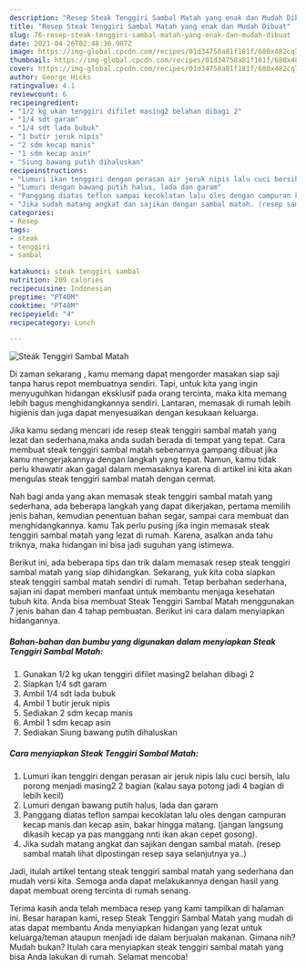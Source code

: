 ```yaml
---
description: "Resep Steak Tenggiri Sambal Matah yang enak dan Mudah Dibuat"
title: "Resep Steak Tenggiri Sambal Matah yang enak dan Mudah Dibuat"
slug: 76-resep-steak-tenggiri-sambal-matah-yang-enak-dan-mudah-dibuat
date: 2021-04-26T02:48:36.987Z
image: https://img-global.cpcdn.com/recipes/01d34758a81f181f/680x482cq70/steak-tenggiri-sambal-matah-foto-resep-utama.jpg
thumbnail: https://img-global.cpcdn.com/recipes/01d34758a81f181f/680x482cq70/steak-tenggiri-sambal-matah-foto-resep-utama.jpg
cover: https://img-global.cpcdn.com/recipes/01d34758a81f181f/680x482cq70/steak-tenggiri-sambal-matah-foto-resep-utama.jpg
author: George Hicks
ratingvalue: 4.1
reviewcount: 6
recipeingredient:
- "1/2 kg ukan tenggiri difilet masing2 belahan dibagi 2"
- "1/4 sdt garam"
- "1/4 sdt lada bubuk"
- "1 butir jeruk nipis"
- "2 sdm kecap manis"
- "1 sdm kecap asin"
- "Siung bawang putih dihaluskan"
recipeinstructions:
- "Lumuri ikan tenggiri dengan perasan air jeruk nipis lalu cuci bersih, lalu porong menjadi masing2 2 bagian (kalau saya potong jadi 4 bagian di lebih kecil)"
- "Lumuri dengan bawang putih halus, lada dan garam"
- "Panggang diatas teflon sampai kecoklatan lalu oles dengan campuran kecap manis dan kecap asin, bakar hingga matang. (jangan langsung dikasih kecap ya pas manggang nnti ikan akan cepet gosong)."
- "Jika sudah matang angkat dan sajikan dengan sambal matah. (resep sambal matah lihat dipostingan resep saya selanjutnya ya..)"
categories:
- Resep
tags:
- steak
- tenggiri
- sambal

katakunci: steak tenggiri sambal 
nutrition: 209 calories
recipecuisine: Indonesian
preptime: "PT40M"
cooktime: "PT48M"
recipeyield: "4"
recipecategory: Lunch

---
```



![Steak Tenggiri Sambal Matah](https://img-global.cpcdn.com/recipes/01d34758a81f181f/680x482cq70/steak-tenggiri-sambal-matah-foto-resep-utama.jpg)

Di zaman  sekarang , kamu memang dapat mengorder masakan siap saji tanpa harus repot membuatnya sendiri. Tapi, untuk kita yang ingin menyuguhkan hidangan eksklusif pada orang tercinta, maka kita memang lebih bagus menghidangkannya sendiri. Lantaran, memasak di rumah lebih higienis dan juga dapat menyesuaikan dengan kesukaan keluarga.

Jika kamu sedang mencari ide resep steak tenggiri sambal matah yang lezat dan sederhana,maka anda sudah berada di tempat yang tepat. Cara membuat steak tenggiri sambal matah  sebenarnya gampang dibuat jika kamu mengerjakannya dengan langkah yang tepat. Namun, kamu tidak perlu khawatir akan gagal dalam memasaknya 
karena di artikel ini kita akan mengulas steak tenggiri sambal matah dengan cermat.  



Nah bagi anda yang akan memasak steak tenggiri sambal matah yang sederhana, ada beberapa langkah yang dapat dikerjakan, pertama memilih jenis bahan, kemudian penentuan bahan segar, sampai cara membuat dan menghidangkannya. kamu Tak perlu pusing jika ingin memasak steak tenggiri sambal matah yang lezat di rumah. Karena, asalkan anda  tahu triknya, maka hidangan ini bisa jadi suguhan yang istimewa.

Berikut ini, ada beberapa tips dan trik dalam memasak resep steak tenggiri sambal matah yang siap dihidangkan. Sekarang, yuk kita coba siapkan steak tenggiri sambal matah sendiri di rumah. Tetap berbahan sederhana, sajian ini dapat memberi manfaat untuk membantu menjaga kesehatan tubuh kita. Anda bisa membuat Steak Tenggiri Sambal Matah menggunakan 7 jenis bahan dan 4 tahap pembuatan. Berikut ini cara dalam menyiapkan hidangannya.

<!--inarticleads1-->

##### Bahan-bahan dan bumbu yang digunakan dalam menyiapkan Steak Tenggiri Sambal Matah:

1. Gunakan 1/2 kg ukan tenggiri difilet masing2 belahan dibagi 2
1. Siapkan 1/4 sdt garam
1. Ambil 1/4 sdt lada bubuk
1. Ambil 1 butir jeruk nipis
1. Sediakan 2 sdm kecap manis
1. Ambil 1 sdm kecap asin
1. Sediakan Siung bawang putih dihaluskan




<!--inarticleads2-->

##### Cara menyiapkan Steak Tenggiri Sambal Matah:

1. Lumuri ikan tenggiri dengan perasan air jeruk nipis lalu cuci bersih, lalu porong menjadi masing2 2 bagian (kalau saya potong jadi 4 bagian di lebih kecil)
1. Lumuri dengan bawang putih halus, lada dan garam
1. Panggang diatas teflon sampai kecoklatan lalu oles dengan campuran kecap manis dan kecap asin, bakar hingga matang. (jangan langsung dikasih kecap ya pas manggang nnti ikan akan cepet gosong).
1. Jika sudah matang angkat dan sajikan dengan sambal matah. (resep sambal matah lihat dipostingan resep saya selanjutnya ya..)




Jadi, itulah artikel tentang  steak tenggiri sambal matah  yang sederhana dan mudah versi kita. Semoga anda dapat melakukannya dengan hasil yang dapat membuat oreng tercinta di rumah senang. 

Terima kasih anda telah membaca resep yang kami tampilkan di halaman ini. Besar harapan kami, resep  Steak Tenggiri Sambal Matah yang mudah di atas dapat membantu Anda menyiapkan hidangan yang lezat untuk keluarga/teman ataupun menjadi ide dalam berjualan makanan. Gimana nih? Mudah bukan? Itulah cara menyiapkan steak tenggiri sambal matah yang bisa Anda lakukan di rumah. Selamat mencoba!

